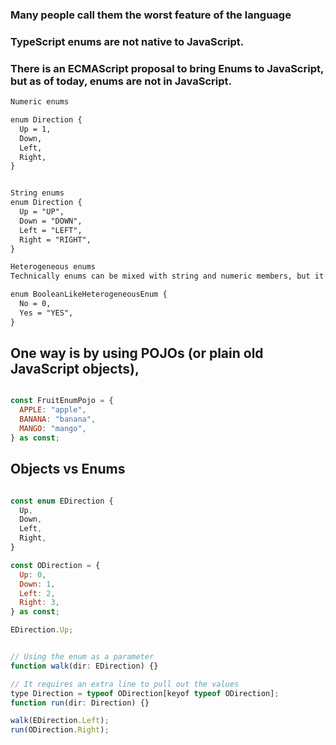 ### Many people call them the worst feature of the language

### TypeScript enums are not native to JavaScript.

### There is an ECMAScript proposal to bring Enums to JavaScript, but as of today, enums are not in JavaScript.

```txt
Numeric enums

enum Direction {
  Up = 1,
  Down,
  Left,
  Right,
}


String enums
enum Direction {
  Up = "UP",
  Down = "DOWN",
  Left = "LEFT",
  Right = "RIGHT",
}

Heterogeneous enums
Technically enums can be mixed with string and numeric members, but it’s not clear why you would ever want to do so:

enum BooleanLikeHeterogeneousEnum {
  No = 0,
  Yes = "YES",
}
```

## One way is by using POJOs (or plain old JavaScript objects),

```js

const FruitEnumPojo = {
  APPLE: "apple",
  BANANA: "banana",
  MANGO: "mango",
} as const;
```

## Objects vs Enums

```js

const enum EDirection {
  Up,
  Down,
  Left,
  Right,
}

const ODirection = {
  Up: 0,
  Down: 1,
  Left: 2,
  Right: 3,
} as const;

EDirection.Up;


// Using the enum as a parameter
function walk(dir: EDirection) {}

// It requires an extra line to pull out the values
type Direction = typeof ODirection[keyof typeof ODirection];
function run(dir: Direction) {}

walk(EDirection.Left);
run(ODirection.Right);
```
